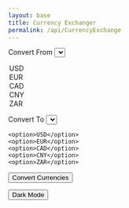 ```yaml
---
layout: base
title: Currency Exchanger
permalink: /api/CurrencyExchange
---
```


<style>

button.lightmode {

}
button.darkmode {

}
body.lightmode {

}
body.darkmode {
    
}

</style>



<label>Convert From
    <select id="Convert from">

<option>USD</option>
    <option>EUR</option>
    <option>CAD</option>
    <option>CNY</option>
    <option>ZAR</option>

</select>
</label>

<label>Convert To
    <select id="Convert to">

    <option>USD</option>
    <option>EUR</option>
    <option>CAD</option>
    <option>CNY</option>
    <option>ZAR</option>

</select>
</label>

<button onclick="conversion()"> Convert Currencies</button>

<button onclick="colormode()"> Dark Mode </button>

<script>


async function conversion() {


await fetch(`https://api.freecurrencyapi.com/v1/latest?apikey=fca_live_kbReXEndi2qtPBsupWuLTRPhWR2zFbY1tXW9jXXL&currencies=EUR%2CUSD%2CCAD%2CCNY%2CZAR`)  
}





</script>